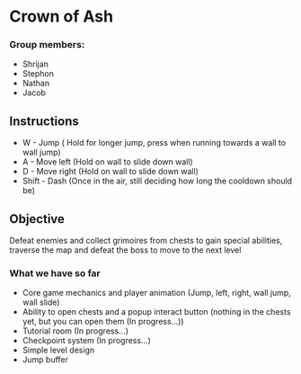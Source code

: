 # Crown of Ash 

### Group members: 
- Shrijan
- Stephon
- Nathan
- Jacob

## Instructions

* W - Jump ( Hold for longer jump, press when running towards a wall to wall jump) 
* A - Move left (Hold on wall to slide down wall) 
* D - Move right (Hold on wall to slide down wall) 
* Shift - Dash (Once in the air, still deciding how long the cooldown should be) 

## Objective 
Defeat enemies and collect grimoires from chests to gain special abilities, traverse the map and defeat the boss to move to the next level

### What we have so far 

- Core game mechanics and player animation (Jump, left, right, wall jump, wall slide) 
- Ability to open chests and a popup interact button (nothing in the chests yet, but you can open them (In progress...))
- Tutorial room (In progress...) 
- Checkpoint system (In progress...)
- Simple level design
- Jump buffer
  



